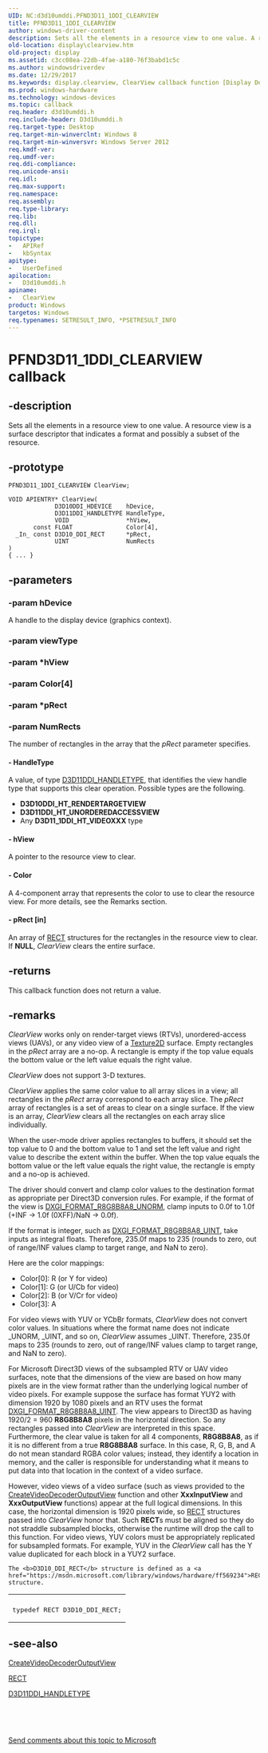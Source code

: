 ```yaml
---
UID: NC:d3d10umddi.PFND3D11_1DDI_CLEARVIEW
title: PFND3D11_1DDI_CLEARVIEW
author: windows-driver-content
description: Sets all the elements in a resource view to one value. A resource view is a surface descriptor that indicates a format and possibly a subset of the resource.
old-location: display\clearview.htm
old-project: display
ms.assetid: c3cc08ea-22db-4fae-a180-76f3babd1c5c
ms.author: windowsdriverdev
ms.date: 12/29/2017
ms.keywords: display.clearview, ClearView callback function [Display Devices], ClearView, PFND3D11_1DDI_CLEARVIEW, PFND3D11_1DDI_CLEARVIEW, d3d10umddi/ClearView, display.pfnclearview, display.clearview_d3d11_1_
ms.prod: windows-hardware
ms.technology: windows-devices
ms.topic: callback
req.header: d3d10umddi.h
req.include-header: D3d10umddi.h
req.target-type: Desktop
req.target-min-winverclnt: Windows 8
req.target-min-winversvr: Windows Server 2012
req.kmdf-ver: 
req.umdf-ver: 
req.ddi-compliance: 
req.unicode-ansi: 
req.idl: 
req.max-support: 
req.namespace: 
req.assembly: 
req.type-library: 
req.lib: 
req.dll: 
req.irql: 
topictype:
-	APIRef
-	kbSyntax
apitype:
-	UserDefined
apilocation:
-	D3d10umddi.h
apiname:
-	ClearView
product: Windows
targetos: Windows
req.typenames: SETRESULT_INFO, *PSETRESULT_INFO
---
```


# PFND3D11_1DDI_CLEARVIEW callback


## -description


Sets all the elements in a resource view to one value. A resource view is  a surface descriptor  that indicates a format and possibly a subset of the resource.


## -prototype


````
PFND3D11_1DDI_CLEARVIEW ClearView;

VOID APIENTRY* ClearView(
             D3D10DDI_HDEVICE    hDevice,
             D3D11DDI_HANDLETYPE HandleType,
             VOID                *hView,
       const FLOAT               Color[4],
  _In_ const D3D10_DDI_RECT      *pRect,
             UINT                NumRects
)
{ ... }
````


## -parameters




### -param hDevice

A handle to the display device (graphics context).


### -param viewType



### -param *hView



### -param Color[4]



### -param *pRect



### -param NumRects

The number of rectangles in the array that the  <i>pRect</i> parameter specifies.


#### - HandleType

A value, of type <a href="..\d3d10umddi\ne-d3d10umddi-d3d11ddi_handletype.md">D3D11DDI_HANDLETYPE</a>, that identifies the view handle type that supports this clear operation. Possible types are the following.
<ul>
<li><b>D3D10DDI_HT_RENDERTARGETVIEW</b></li>
<li><b>D3D11DDI_HT_UNORDEREDACCESSVIEW</b></li>
<li>Any <b>D3D11_1DDI_HT_VIDEOXXX</b> type</li>
</ul>

#### - hView

A pointer to the resource view to clear.


#### - Color

A 4-component array that represents the color to use to clear the resource view. For more details, see the Remarks section.


#### - pRect [in]

An array of <a href="https://msdn.microsoft.com/library/windows/hardware/ff569234">RECT</a> structures for the rectangles in the resource view to clear. If <b>NULL</b>, <i>ClearView</i> clears the entire surface.


## -returns


This callback function does not return a value.



## -remarks


<i>ClearView</i> works only on render-target views (RTVs), unordered-access views (UAVs), or any video view of a <a href="https://msdn.microsoft.com/e9cd2bc7-99c1-4aca-91b0-9faefa4a856d">Texture2D</a> surface. Empty rectangles in the <i>pRect</i> array are a no-op. A rectangle is empty if the top value equals the bottom value or the left value equals the right value.

<i>ClearView</i> does not support 3-D textures.

<i>ClearView</i> applies the same color value to all array slices in a view; all rectangles in the <i>pRect</i> array correspond to each array slice.  The <i>pRect</i> array of rectangles is a set of areas to clear on a single surface.  If the view is an array, <i>ClearView</i> clears all the rectangles on each array slice individually.

When the user-mode driver applies rectangles to buffers, it should set the top value to 0 and the bottom value to 1 and set the left value and right value to describe the extent within the buffer. When the top value equals the bottom value or the left value equals the right value, the rectangle is empty and a no-op is achieved.

The driver should convert and clamp color values to the destination format as appropriate per Direct3D conversion rules.  For example, if the format of the view is <a href="https://msdn.microsoft.com/dce61bc4-4ed5-4e64-84e8-6db88025e5c2">DXGI_FORMAT_R8G8B8A8_UNORM</a>, clamp inputs to 0.0f to 1.0f (+INF -&gt; 1.0f (0XFF)/NaN -&gt; 0.0f).

If the format is integer, such as <a href="https://msdn.microsoft.com/dce61bc4-4ed5-4e64-84e8-6db88025e5c2">DXGI_FORMAT_R8G8B8A8_UINT</a>, take inputs as integral floats. Therefore, 235.0f maps to 235 (rounds to zero, out of range/INF values clamp to target range, and NaN to zero).

Here are the color mappings:
<ul>
<li>Color[0]: R (or Y for video)</li>
<li>Color[1]: G (or U/Cb for video)</li>
<li>Color[2]: B (or V/Cr for video)</li>
<li>Color[3]: A</li>
</ul>For video views with YUV or YCbBr formats, <i>ClearView</i> does not convert color values. In situations where the format name does not indicate _UNORM,  _UINT, and so on, <i>ClearView</i> assumes _UINT. Therefore, 235.0f maps to 235 (rounds to zero, out of range/INF values clamp to target range, and NaN to zero).

For Microsoft Direct3D views of the subsampled RTV or UAV video surfaces, note that the dimensions of the view are based on how many pixels are in the view format rather than the underlying logical number of video pixels.  For example suppose the surface has format YUY2 with dimension 1920 by 1080 pixels and an RTV uses the format <a href="https://msdn.microsoft.com/dce61bc4-4ed5-4e64-84e8-6db88025e5c2">DXGI_FORMAT_R8G8B8A8_UINT</a>.  The view appears to Direct3D as having 1920/2 = 960 <b>R8G8B8A8</b> pixels in the horizontal direction.  So any rectangles passed into <i>ClearView</i> are interpreted in this space.  Furthermore, the clear value is taken for all 4 components, <b>R8G8B8A8</b>, as if it is no different from a true <b>R8G8B8A8</b> surface.  In this case, R, G, B, and A do not mean standard RGBA color values; instead, they identify a location in memory, and the caller is responsible for understanding what it means to put data into that location in the context of a video surface.

However, video views of a video surface (such as views provided to the <a href="..\d3d10umddi\nc-d3d10umddi-pfnd3d11_1ddi_createvideodecoderoutputview.md">CreateVideoDecoderOutputView</a> function and other <b>XxxInputView</b> and <b>XxxOutputView</b> functions) appear at the full logical dimensions. In this case, the horizontal dimension is 1920 pixels wide, so <a href="https://msdn.microsoft.com/library/windows/hardware/ff569234">RECT</a> structures passed into <i>ClearView</i> honor that. Such  <b>RECT</b>s  must be aligned so they do not straddle subsampled blocks, otherwise the runtime will drop the call to this function. For video views, YUV colors must be appropriately replicated for subsampled formats. For example, YUV in the <i>ClearView</i> call has the Y value duplicated for each block in a YUY2 surface.


    The <b>D3D10_DDI_RECT</b> structure is defined as a <a href="https://msdn.microsoft.com/library/windows/hardware/ff569234">RECT</a> structure.
<div class="code"><span codelanguage=""><table>
<tr>
<th></th>
</tr>
<tr>
<td>
<pre>typedef RECT D3D10_DDI_RECT;</pre>
</td>
</tr>
</table></span></div>


## -see-also

<a href="..\d3d10umddi\nc-d3d10umddi-pfnd3d11_1ddi_createvideodecoderoutputview.md">CreateVideoDecoderOutputView</a>

<a href="https://msdn.microsoft.com/library/windows/hardware/ff569234">RECT</a>

<a href="..\d3d10umddi\ne-d3d10umddi-d3d11ddi_handletype.md">D3D11DDI_HANDLETYPE</a>

 

 

<a href="mailto:wsddocfb@microsoft.com?subject=Documentation%20feedback [display\display]:%20PFND3D11_1DDI_CLEARVIEW callback function%20 RELEASE:%20(12/29/2017)&amp;body=%0A%0APRIVACY STATEMENT%0A%0AWe use your feedback to improve the documentation. We don't use your email address for any other purpose, and we'll remove your email address from our system after the issue that you're reporting is fixed. While we're working to fix this issue, we might send you an email message to ask for more info. Later, we might also send you an email message to let you know that we've addressed your feedback.%0A%0AFor more info about Microsoft's privacy policy, see http://privacy.microsoft.com/en-us/default.aspx." title="Send comments about this topic to Microsoft">Send comments about this topic to Microsoft</a>

